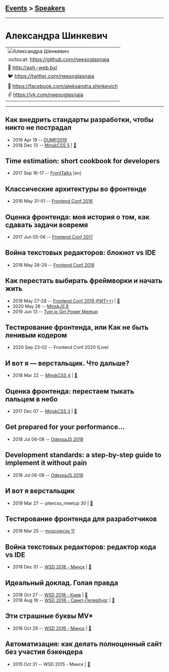 ## [Events](../README.md) > [Speakers](../speakers.md)
---

# Александра Шинкевич

| |
| --- |
| ![Александра Шинкевич](https://avatars.io/twitter/neesoglasnaja/large)
| :octocat:  [https:&#x2F;&#x2F;github.com&#x2F;neesoglasnaja](https://github.com/neesoglasnaja)
| :page_facing_up:  [http:&#x2F;&#x2F;ash-web.by&#x2F;](http://ash-web.by/)
| :bird:  [https:&#x2F;&#x2F;twitter.com&#x2F;neesoglasnaja](https://twitter.com/neesoglasnaja)
| :blue_book:  [https:&#x2F;&#x2F;facebook.com&#x2F;aleksandra.shinkevich](https://facebook.com/aleksandra.shinkevich)
| :v:  [https:&#x2F;&#x2F;vk.com&#x2F;neesoglasnaja](https://vk.com/neesoglasnaja)

---
## Как внедрить стандарты разработки, чтобы никто не пострадал
- 2019 Apr 19 -- [DUMP2019](https://www.youtube.com/watch?v=t7wA0ABNxY0)    
- 2018 Dec 13 -- [MinskCSS 5](https://www.youtube.com/watch?v=2DnL7EeHmUk)  | [:notebook:](https://neesoglasnaja.github.io/MinskCSS-5/)  
## Time estimation: short cookbook for developers
- 2017 Sep 16-17 -- [FrontTalks](https://events.yandex.ru/lib/talks/4883/) [en]   
## Классические архитектуры во фронтенде
- 2016 May 31-01 -- [Frontend Conf 2016](https://www.youtube.com/watch?v=ZTqgvLQjjp4)    
## Оценка фронтенда: моя история о том, как сдавать задачи вовремя
- 2017 Jun 05-06 -- [Frontend Conf 2017](https://www.youtube.com/watch?v=rdzjkJZA0i8)    
## Война текстовых редакторов: блокнот vs IDE
- 2018 May 28-29 -- [Frontend Conf 2018](https://www.youtube.com/watch?v=4JpR72YywMs)    
## Как перестать выбирать фреймворки и начать жить
- 2019 May 27-28 -- [Frontend Conf 2019 (РИТ++)](https://www.youtube.com/watch?v=SRDre8GYkjI)  | [:notebook:](https://www.dropbox.com/sh/kg71jju3yvj5jqw/AADiYZex3yUAtJBoeMQmSL6na/FC.%20%D0%94%D0%B5%D0%BB%D0%B8%2B%D0%9A%D0%B0%D0%BB%D1%8C%D0%BA%D1%83%D1%82%D1%82%D0%B0/27.05/5.%D0%9A%D0%B0%D0%BA%20%D0%BF%D0%B5%D1%80%D0%B5%D1%81%D1%82%D0%B0%D1%82%D1%8C%20%D0%B2%D1%8B%D0%B1%D0%B8%D1%80%D0%B0%D1%82%D1%8C%20%D1%84%D1%80%D0%B5%D0%B9%D0%BC%D0%B2%D0%BE%D1%80%D0%BA%D0%B8%20%D0%B8%20%D0%BD%D0%B0%D1%87%D0%B0%D1%82%D1%8C%20%D0%B6%D0%B8%D1%82%D1%8C_%D0%90%D0%BB%D0%B5%D0%BA%D1%81%D0%B0%D0%BD%D0%B4%D1%80%D0%B0%20%D0%A8%D0%B8%D0%BD%D0%BA%D0%B5%D0%B2%D0%B8%D1%87_%D0%B2%D0%B5%D1%80.1.pdf?dl=0)  
- 2020 May 28 -- [MinskJS 8](https://www.youtube.com/watch?v=JHiQVS5ZXJI)    
- 2019 Jun 13 -- [Tver.io Girl Power Meetup](https://www.youtube.com/watch?v=P9WGj-R6ljY)    
## Тестирование фронтенда, или Как не быть ленивым кодером
- 2020 Sep 23-02 -- Frontend Conf 2020 (Live)    
## И вот я — верстальщик. Что дальше?
- 2018 Mar 22 -- [MinskCSS 4](https://www.youtube.com/watch?v=zn_3-ZpdDZc)  | [:notebook:](https://neesoglasnaja.github.io/MinskCSS-4/)  
## Оценка фронтенда: перестаем тыкать пальцем в небо
- 2017 Dec 07 -- [MinskCSS 3](https://www.youtube.com/watch?v=oBa5Xz8hzeA)  | [:notebook:](https://neesoglasnaja.github.io/MinskCSS-3/)  
## Get prepared for your performance...
- 2018 Jul 06-08 -- [OdessaJS 2018](https://youtu.be/nsaF4VFnCz0)    
## Development standards: a step-by-step guide to implement it without pain
- 2018 Jul 06-08 -- [OdessaJS 2018](https://youtu.be/Bf2ZUsBdCn4)    
## И вот я верстальщик
- 2019 Mar 27 -- pitercss_meetup 30  | [:notebook:](https://pitercss.ru/30/pres/whats-next/)  
## Тестирование фронтенда для разработчиков​
- 2019 Mar 25 -- [moscowcss 11](https://www.youtube.com/watch?v=ijZTu7aVJtg)    
## Война текстовых редакторов: редактор кода vs IDE
- 2018 Dec 01 -- [WSD 2018 - Минск](https://www.youtube.com/watch?v=OhLIhyCrNGE)  | [:notebook:](https://wsd.events/2018/12/01/pres/code-editors/)  
## Идеальный доклад. Голая правда
- 2018 Oct 27 -- [WSD 2018 - Киев](https://www.youtube.com/watch?v=_VSb2SqW9WE)  | [:notebook:](https://wsd.events/2018/10/27/pres/perfect-talk/)  
- 2018 Aug 18 -- [WSD 2018 - Санкт-Петербург](https://www.youtube.com/watch?v=mpHeJYYqA90)  | [:notebook:](https://wsd.events/2018/08/18/pres/perfect-talk/)  
## Эти страшные буквы MV*
- 2016 Oct 29 -- [WSD 2016 - Минск](https://www.youtube.com/watch?v=5WgsKtlHUls)  | [:notebook:](https://wsd.events/2016/10/29/pres/scary-mvc/)  
## Автоматизация: как делать полноценный сайт без участия бэкендера
- 2015 Oct 31 -- WSD 2015 - Минск  | [:notebook:](https://wsd.events/2015/10/31/pres/automation.pdf)  
